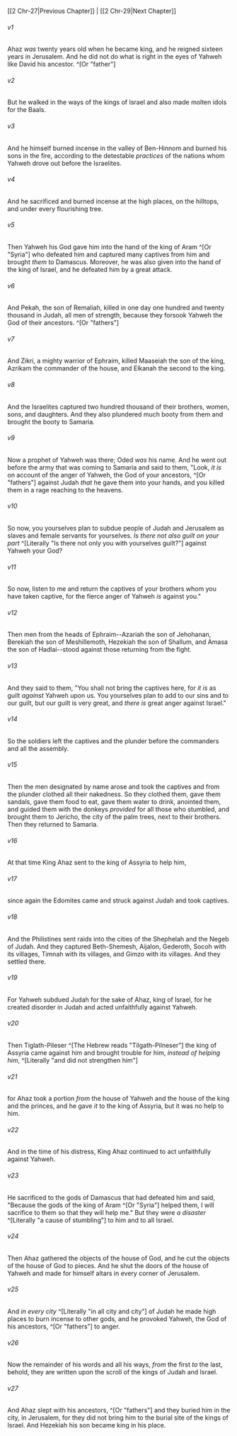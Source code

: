 ﻿---
aliases:
  - 2 Chronicles 28
---

[[2 Chr-27|Previous Chapter]] | [[2 Chr-29|Next Chapter]]

###### v1
Ahaz _was_ twenty years old when he became king, and he reigned sixteen years in Jerusalem. And he did not do what is right in the eyes of Yahweh like David his ancestor. ^[Or "father"]

###### v2
But he walked in the ways of the kings of Israel and also made molten idols for the Baals.

###### v3
And he himself burned incense in the valley of Ben-Hinnom and burned his sons in the fire, according to the detestable _practices_ of the nations whom Yahweh drove out before the Israelites.

###### v4
And he sacrificed and burned incense at the high places, on the hilltops, and under every flourishing tree.

###### v5
Then Yahweh his God gave him into the hand of the king of Aram ^[Or "Syria"] who defeated him and captured many captives from him and brought _them to_ Damascus. Moreover, he was also given into the hand of the king of Israel, and he defeated him by a great attack.

###### v6
And Pekah, the son of Remaliah, killed in one day one hundred and twenty thousand in Judah, all men of strength, because they forsook Yahweh the God of their ancestors. ^[Or "fathers"]

###### v7
And Zikri, a mighty warrior of Ephraim, killed Maaseiah the son of the king, Azrikam the commander of the house, and Elkanah the second to the king.

###### v8
And the Israelites captured two hundred thousand of their brothers, women, sons, and daughters. And they also plundered much booty from them and brought the booty to Samaria.

###### v9
Now a prophet of Yahweh was there; Oded _was_ his name. And he went out before the army that was coming to Samaria and said to them, "Look, _it is_ on account of the anger of Yahweh, the God of your ancestors, ^[Or "fathers"] against Judah _that_ he gave them into your hands, and you killed them in a rage reaching to the heavens.

###### v10
So now, you yourselves plan to subdue people of Judah and Jerusalem as slaves and female servants for yourselves. _Is there not also guilt on your part_ ^[Literally "Is there not only you with yourselves guilt?"] against Yahweh your God?

###### v11
So now, listen to me and return the captives of your brothers whom you have taken captive, for the fierce anger of Yahweh _is_ against you."

###### v12
Then men from the heads of Ephraim--Azariah the son of Jehohanan, Berekiah the son of Meshillemoth, Hezekiah the son of Shallum, and Amasa the son of Hadlai--stood against those returning from the fight.

###### v13
And they said to them, "You shall not bring the captives here, for _it is_ as guilt _against_ Yahweh upon us. You yourselves plan to add to our sins and to our guilt, but our guilt is very great, and _there is_ great anger against Israel."

###### v14
So the soldiers left the captives and the plunder before the commanders and all the assembly.

###### v15
Then the men designated by name arose and took the captives and from the plunder clothed all their nakedness. So they clothed them, gave them sandals, gave them food to eat, gave them water to drink, anointed them, and guided them with the donkeys _provided_ for all those who stumbled, and brought them to Jericho, the city of the palm trees, next to their brothers. Then they returned to Samaria.

###### v16
At that time King Ahaz sent to the king of Assyria to help him,

###### v17
since again the Edomites came and struck against Judah and took captives.

###### v18
And the Philistines sent raids into the cities of the Shephelah and the Negeb of Judah. And they captured Beth-Shemesh, Aijalon, Gederoth, Socoh with its villages, Timnah with its villages, and Gimzo with its villages. And they settled there.

###### v19
For Yahweh subdued Judah for the sake of Ahaz, king of Israel, for he created disorder in Judah and acted unfaithfully against Yahweh.

###### v20
Then Tiglath-Pileser ^[The Hebrew reads "Tilgath-Pilneser"] the king of Assyria came against him and brought trouble for him, _instead of helping him_, ^[Literally "and did not strengthen him"]

###### v21
for Ahaz took a portion _from_ the house of Yahweh and the house of the king and the princes, and he gave _it_ to the king of Assyria, but it was no help to him.

###### v22
And in the time of his distress, King Ahaz continued to act unfaithfully against Yahweh.

###### v23
He sacrificed to the gods of Damascus that had defeated him and said, "Because the gods of the king of Aram ^[Or "Syria"] helped them, I will sacrifice to them so that they will help me." But they were _a disaster_ ^[Literally "a cause of stumbling"] to him and to all Israel.

###### v24
Then Ahaz gathered the objects of the house of God, and he cut the objects of the house of God to pieces. And he shut the doors of the house of Yahweh and made for himself altars in every corner of Jerusalem.

###### v25
And _in every city_ ^[Literally "in all city and city"] of Judah he made high places to burn incense to other gods, and he provoked Yahweh, the God of his ancestors, ^[Or "fathers"] to anger.

###### v26
Now the remainder of his words and all his ways, _from_ the first _to_ the last, behold, they are written upon the scroll of the kings of Judah and Israel.

###### v27
And Ahaz slept with his ancestors, ^[Or "fathers"] and they buried him in the city, in Jerusalem, for they did not bring him to the burial site of the kings of Israel. And Hezekiah his son became king in his place.